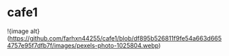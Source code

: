 # cafe1
!{image alt}(https://github.com/farhxn44255/cafe1/blob/df895b526811f9fe54a663d6654757e95f7dfb7f/images/pexels-photo-1025804.webp)
